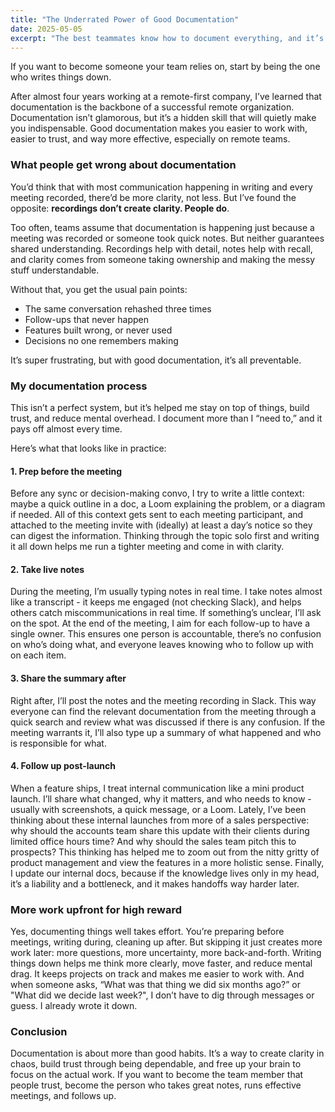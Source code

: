 ```yaml
---  
title: "The Underrated Power of Good Documentation"  
date: 2025-05-05  
excerpt: "The best teammates know how to document everything, and it’s a skill that can make all the difference. Here’s how I use it to stay organized and keep projects on track."  
---
```

If you want to become someone your team relies on, start by being the one who writes things down.

After almost four years working at a remote-first company, I’ve learned that documentation is the backbone of a successful remote organization. Documentation isn’t glamorous, but it’s a hidden skill that will quietly make you indispensable. Good documentation makes you easier to work with, easier to trust, and way more effective, especially on remote teams.

### **What people get wrong about documentation**

You’d think that with most communication happening in writing and every meeting recorded, there’d be more clarity, not less. But I’ve found the opposite: **recordings don’t create clarity. People do**.

Too often, teams assume that documentation is happening just because a meeting was recorded or someone took quick notes. But neither guarantees shared understanding. Recordings help with detail, notes help with recall, and clarity comes from someone taking ownership and making the messy stuff understandable.

Without that, you get the usual pain points:

* The same conversation rehashed three times  
* Follow-ups that never happen  
* Features built wrong, or never used  
* Decisions no one remembers making

It’s super frustrating, but with good documentation, it’s all preventable.

### **My documentation process**

This isn’t a perfect system, but it’s helped me stay on top of things, build trust, and reduce mental overhead. I document more than I “need to,” and it pays off almost every time.

Here’s what that looks like in practice:

#### **1\. Prep before the meeting**

Before any sync or decision-making convo, I try to write a little context: maybe a quick outline in a doc, a Loom explaining the problem, or a diagram if needed. All of this context gets sent to each meeting participant, and attached to the meeting invite with (ideally) at least a day’s notice so they can digest the information. Thinking through the topic solo first and writing it all down helps me run a tighter meeting and come in with clarity.

#### **2\. Take live notes**

During the meeting, I’m usually typing notes in real time. I take notes almost like a transcript \- it keeps me engaged (not checking Slack), and helps others catch miscommunications in real time. If something’s unclear, I’ll ask on the spot. At the end of the meeting, I aim for each follow-up to have a single owner. This ensures one person is accountable, there’s no confusion on who’s doing what, and everyone leaves knowing who to follow up with on each item.

#### **3\. Share the summary after**

Right after, I’ll post the notes and the meeting recording in Slack. This way everyone can find the relevant documentation from the meeting through a quick search and  review what was discussed if there is any confusion. If the meeting warrants it, I’ll also type up a summary of what happened and who is responsible for what.

#### **4\. Follow up post-launch**

When a feature ships, I treat internal communication like a mini product launch. I’ll share what changed, why it matters, and who needs to know \- usually with screenshots, a quick message, or a Loom. Lately, I’ve been thinking about these internal launches from more of a sales perspective: why should the accounts team share this update with their clients during limited office hours time? And why should the sales team pitch this to prospects? This thinking has helped me to zoom out from the nitty gritty of product management and view the features in a more holistic sense. Finally, I update our internal docs, because if the knowledge lives only in my head, it’s a liability and a bottleneck, and it makes handoffs way harder later.

### **More work upfront for high reward**

Yes, documenting things well takes effort. You’re preparing before meetings, writing during, cleaning up after. But skipping it just creates more work later: more questions, more uncertainty, more back-and-forth. Writing things down helps me think more clearly, move faster, and reduce mental drag. It keeps projects on track and makes me easier to work with. And when someone asks, “What was that thing we did six months ago?” or "What did we decide last week?", I don’t have to dig through messages or guess. I already wrote it down.

### **Conclusion**

Documentation is about more than good habits. It’s a way to create clarity in chaos, build trust through being dependable, and free up your brain to focus on the actual work. If you want to become the team member that people trust, become the person who takes great notes, runs effective meetings, and follows up.
